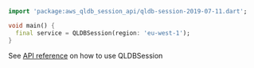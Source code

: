 ```dart
import 'package:aws_qldb_session_api/qldb-session-2019-07-11.dart';

void main() {
  final service = QLDBSession(region: 'eu-west-1');
}
```

See [API reference](https://pub.dev/documentation/aws_qldb_session_api/latest/qldb-session-2019-07-11/QLDBSession-class.html) on how to use QLDBSession
